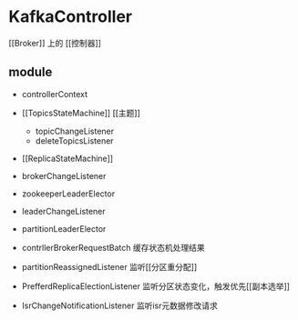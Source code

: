 # KafkaController
[[Broker]] 上的 [[控制器]]

## module
- controllerContext

- [[TopicsStateMachine]] [[主题]] 
  - topicChangeListener
  - deleteTopicsListener
- [[ReplicaStateMachine]] 
 - brokerChangeListener

- zookeeperLeaderElector
 - leaderChangeListener

- partitionLeaderElector
- contrllerBrokerRequestBatch 缓存状态机处理结果

- partitionReassignedListener 监听[[分区重分配]]
- PrefferdReplicaElectionListener 监听分区状态变化，触发优先[[副本选举]]
- IsrChangeNotificationListener 监听isr元数据修改请求


